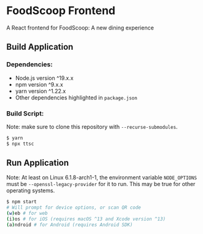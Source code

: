 # FoodScoop Frontend
A React frontend for FoodScoop: A new dining experience

## Build Application

### Dependencies:
- Node.js version ^19.x.x
- npm version ^9.x.x
- yarn version ^1.22.x
- Other dependencies highlighted in `package.json`

### Build Script:

Note: make sure to clone this repository with `--recurse-submodules`.

```sh
$ yarn
$ npx ttsc
```

## Run Application
Note: At least on Linux 6.1.8-arch1-1, the environment variable `NODE_OPTIONS` must be `--openssl-legacy-provider` for it to run. This may be true for other operating systems. 
```sh
$ npm start
# Will prompt for device options, or scan QR code
(w)eb # for web
(i)os # for iOS (requires macOS ^13 and Xcode version ^13)
(a)ndroid # for Android (requires Android SDK)
```
